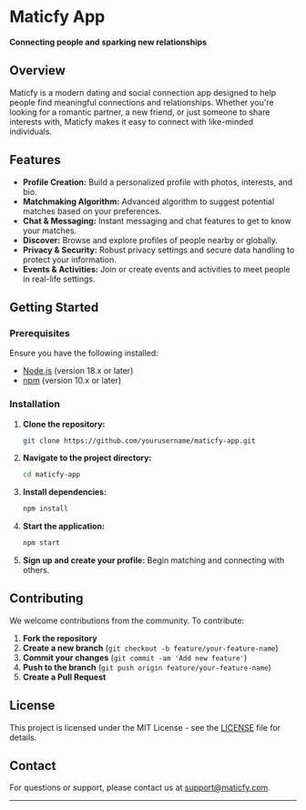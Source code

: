 # Maticfy App

**Connecting people and sparking new relationships**

## Overview

Maticfy is a modern dating and social connection app designed to help people find meaningful connections and relationships. Whether you're looking for a romantic partner, a new friend, or just someone to share interests with, Maticfy makes it easy to connect with like-minded individuals.

## Features

- **Profile Creation:** Build a personalized profile with photos, interests, and bio.
- **Matchmaking Algorithm:** Advanced algorithm to suggest potential matches based on your preferences.
- **Chat & Messaging:** Instant messaging and chat features to get to know your matches.
- **Discover:** Browse and explore profiles of people nearby or globally.
- **Privacy & Security:** Robust privacy settings and secure data handling to protect your information.
- **Events & Activities:** Join or create events and activities to meet people in real-life settings.

## Getting Started

### Prerequisites

Ensure you have the following installed:

- [Node.js](https://nodejs.org/) (version 18.x or later)
- [npm](https://www.npmjs.com/) (version 10.x or later)

### Installation

1. **Clone the repository:**
    ```sh
    git clone https://github.com/yourusername/maticfy-app.git
    ```

2. **Navigate to the project directory:**
    ```sh
    cd maticfy-app
    ```

3. **Install dependencies:**
    ```sh
    npm install
    ```

4. **Start the application:**
    ```sh
    npm start
    ```

5. **Sign up and create your profile:** Begin matching and connecting with others.

## Contributing

We welcome contributions from the community. To contribute:

1. **Fork the repository**
2. **Create a new branch** (`git checkout -b feature/your-feature-name`)
3. **Commit your changes** (`git commit -am 'Add new feature'`)
4. **Push to the branch** (`git push origin feature/your-feature-name`)
5. **Create a Pull Request**

## License

This project is licensed under the MIT License - see the [LICENSE](https://github.com/Ali-Hasan-Kazmi-2000/maticfy-app/blob/main/LICENSE) file for details.

## Contact

For questions or support, please contact us at support@maticfy.com.

---
